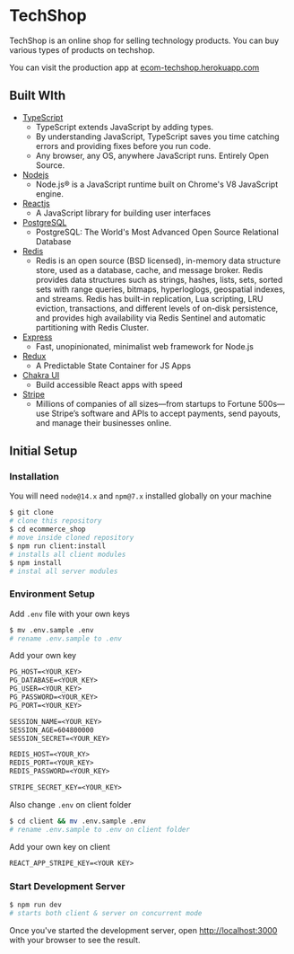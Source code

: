 # TechShop

TechShop is an online shop for selling technology products. You can buy various types of products on techshop.

You can visit the production app at [ecom-techshop.herokuapp.com](https://ecom-techshop.herokuapp.com/)

## Built WIth

- [TypeScript](https://www.typescriptlang.org/)
  - TypeScript extends JavaScript by adding types.
  - By understanding JavaScript, TypeScript saves you time catching errors and providing fixes before you run code.
  - Any browser, any OS, anywhere JavaScript runs. Entirely Open Source.
- [Nodejs](https://nodejs.org/)
  - Node.js® is a JavaScript runtime built on Chrome's V8 JavaScript engine.
- [Reactjs](https://reactjs.org/)
  - A JavaScript library for building user interfaces
- [PostgreSQL](https://www.postgresql.org/)
  - PostgreSQL: The World's Most Advanced Open Source Relational Database
- [Redis](https://redis.io/)
  - Redis is an open source (BSD licensed), in-memory data structure store, used as a database, cache, and message broker. Redis provides data structures such as strings, hashes, lists, sets, sorted sets with range queries, bitmaps, hyperloglogs, geospatial indexes, and streams. Redis has built-in replication, Lua scripting, LRU eviction, transactions, and different levels of on-disk persistence, and provides high availability via Redis Sentinel and automatic partitioning with Redis Cluster.
- [Express](https://expressjs.com/)
  - Fast, unopinionated, minimalist web framework for Node.js
- [Redux](https://redux.js.org/)
  - A Predictable State Container for JS Apps
- [Chakra UI](https://chakra-ui.com/)
  - Build accessible React apps with speed
- [Stripe](https://stripe.com/)
  - Millions of companies of all sizes—from startups to Fortune 500s—use Stripe’s software and APIs to accept payments, send payouts, and manage their businesses online.

## Initial Setup

### Installation

You will need `node@14.x` and `npm@7.x` installed globally on your machine

```bash
$ git clone
# clone this repository
$ cd ecommerce_shop
# move inside cloned repository
$ npm run client:install
# installs all client modules
$ npm install
# instal all server modules
```

### Environment Setup

Add `.env` file with your own keys

```bash
$ mv .env.sample .env
# rename .env.sample to .env
```

Add your own key

```txt
PG_HOST=<YOUR_KEY>
PG_DATABASE=<YOUR_KEY>
PG_USER=<YOUR_KEY>
PG_PASSWORD=<YOUR_KEY>
PG_PORT=<YOUR_KEY>

SESSION_NAME=<YOUR_KEY>
SESSION_AGE=604800000
SESSION_SECRET=<YOUR_KEY>

REDIS_HOST=<YOUR_KY>
REDIS_PORT=<YOUR_KEY>
REDIS_PASSWORD=<YOUR_KEY>

STRIPE_SECRET_KEY=<YOUR_KEY>
```

Also change `.env` on client folder

```bash
$ cd client && mv .env.sample .env
# rename .env.sample to .env on client folder
```

Add your own key on client

```txt
REACT_APP_STRIPE_KEY=<YOUR KEY>
```

### Start Development Server

```bash
$ npm run dev
# starts both client & server on concurrent mode
```

Once you've started the development server, open [http://localhost:3000](http://localhost:3000) with your browser to see the result.

